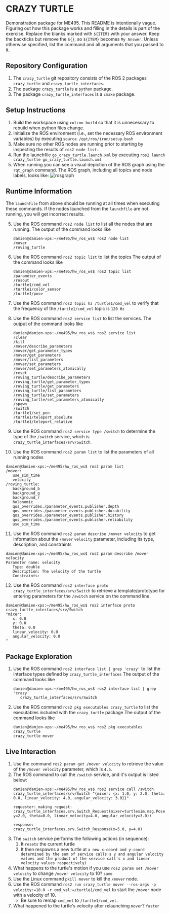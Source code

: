 # CRAZY TURTLE
Demonstration package for ME495.
This README is intentionally vague.
Figuring out how this package works and filling in the details is part of the
exercise. Replace the blanks marked with `${ITEM}` with your answer.
Keep the backticks but remove the `${}`, so `${ITEM}` becomes `My Answer`.
Unless otherwise specified, list the command and all arguments that you passed to it.

## Repository Configuration
1. The `crazy_turtle` git repository consists of the ROS 2 packages `crazy_turtle` and `crazy_turtle_interfaces`.
2. The package `crazy_turtle` is a `python` package.
2. The package `crazy_turtle_interfaces` is a `cmake` package.


## Setup Instructions
1. Build the workspace using `colcon build` so that it is unnecessary to rebuild when python files change.
2. Initialize the ROS environment (i.e., set the necessary ROS environment variables) by executing `source /opt/ros/iron/setup.bash`
3. Make sure no other ROS nodes are running prior to starting by inspecting the results of `ros2 node list`.
3. Run the launchfile `go_crazy_turtle.launch.xml` by executing `ros2 launch crazy_turtle go_crazy_turtle.launch.xml`
4. When running you can see a visual depiction of the ROS graph using the `rqt_graph` command.
   The ROS graph, including all topics and node labels, looks like:
   ![rosgraph](https://github.com/ME495-EmbeddedSystems/homework1-dkoh555/assets/107823507/9e913b66-cbcf-4efb-b353-ec7885740408)

## Runtime Information
The `launchfile` from above should be running at all times when executing these commands.
If the nodes launched from the `launchfile` are not running, you will get incorrect results.

5. Use the ROS command `ros2 node list` to list all the nodes that are running.
   The output of the command looks like
   ```
   damien@damien-xps:~/me495/hw_ros_ws$ ros2 node list
   /mover
   /roving_turtle
   ```
6. Use the ROS command `ros2 topic list` to list the topics
   The output of the command looks like
   ```
   damien@damien-xps:~/me495/hw_ros_ws$ ros2 topic list
   /parameter_events
   /rosout
   /turtle1/cmd_vel
   /turtle1/color_sensor
   /turtle1/pose
   ```

7. Use the ROS command `ros2 topic hz /turtle1/cmd_vel` to verify that the frequency of
   the `/turtle1/cmd_vel` topic is `120 Hz`

8. Use the ROS command `ros2 service list` to list the services.
   The output of the command looks like
   ```
   damien@damien-xps:~/me495/hw_ros_ws$ ros2 service list
   /clear
   /kill
   /mover/describe_parameters
   /mover/get_parameter_types
   /mover/get_parameters
   /mover/list_parameters
   /mover/set_parameters
   /mover/set_parameters_atomically
   /reset
   /roving_turtle/describe_parameters
   /roving_turtle/get_parameter_types
   /roving_turtle/get_parameters
   /roving_turtle/list_parameters
   /roving_turtle/set_parameters
   /roving_turtle/set_parameters_atomically
   /spawn
   /switch
   /turtle1/set_pen
   /turtle1/teleport_absolute
   /turtle1/teleport_relative
   ```

9. Use the ROS command `ros2 service type /switch` to determine the type of the `/switch` service, which is `crazy_turtle_interfaces/srv/Switch`.

10. Use the ROS command `ros2 param list` to list the parameters of all running nodes
   ```
   damien@damien-xps:~/me495/hw_ros_ws$ ros2 param list
   /mover:
      use_sim_time
      velocity
   /roving_turtle:
      background_b
      background_g
      background_r
      holonomic
      qos_overrides./parameter_events.publisher.depth
      qos_overrides./parameter_events.publisher.durability
      qos_overrides./parameter_events.publisher.history
      qos_overrides./parameter_events.publisher.reliability
      use_sim_time

   ```

11. Use the ROS command `ros2 param describe /mover velocity` to get information about the `/mover` `velocity` parameter, including its type, description, and constraints
   ```
   damien@damien-xps:~/me495/hw_ros_ws$ ros2 param describe /mover velocity
   Parameter name: velocity
      Type: double
      Description: The velocity of the turtle
      Constraints:

   ```

12. Use the ROS command `ros2 interface proto crazy_turtle_interfaces/srv/Switch` to retrieve a template/prototype for entering parameters for the `/switch` service on the command line.
   ```
   damien@damien-xps:~/me495/hw_ros_ws$ ros2 interface proto crazy_turtle_interfaces/srv/Switch 
   "mixer:
      x: 0.0
      y: 0.0
      theta: 0.0
      linear_velocity: 0.0
      angular_velocity: 0.0
   "

   ```

## Package Exploration
1. Use the ROS command `ros2 interface list | grep 'crazy'` to list the interface types defined by `crazy_turtle_interfaces`
   The output of the command looks like
   ```
   damien@damien-xps:~/me495/hw_ros_ws$ ros2 interface list | grep 'crazy'
      crazy_turtle_interfaces/srv/Switch
   ```
2. Use the ROS command `ros2 pkg executables crazy_turtle` to list the executables included with the `crazy_turtle` package
   The output of the command looks like
   ```
   damien@damien-xps:~/me495/hw_ros_ws$ ros2 pkg executables crazy_turtle
   crazy_turtle mover

   ```

## Live Interaction
1. Use the command `ros2 param get /mover velocity` to retrieve the value of the `/mover velocity` parameter, which is `4.5`.
2. The ROS command to call the `/switch` service, and it's output is listed below:
    ```
   damien@damien-xps:~/me495/hw_ros_ws$ ros2 service call /switch crazy_turtle_interfaces/srv/Switch "{mixer: {x: 1.0, y: 2.0, theta: 0.0, linear_velocity: 4.0, angular_velocity: 3.0}}"

   requester: making request: crazy_turtle_interfaces.srv.Switch_Request(mixer=turtlesim.msg.Pose(x=1.0, y=2.0, theta=0.0, linear_velocity=4.0, angular_velocity=3.0))

   response:
   crazy_turtle_interfaces.srv.Switch_Response(x=5.0, y=4.0)
    ```
3. The `switch` service performs the following actions (in sequence):
    1. It `resets` the current turtle
    2. It then respawns a new turtle at `a new x-coord and y-coord determined by the sum of service calls's y and angular velocity values and the product of the service call's x and linear velocity values respectively)`
4. What happens to the turtle's motion if you use `ros2 param set /mover velocity` to change `/mover velocity` to 10? `same`
5. Use the Linux command `pkill mover` to kill the `/mover` node.
6. Use the ROS command `ros2 run crazy_turtle mover --ros-args -p velocity:=10.0 -r cmd_vel:=/turtle1/cmd_vel` to start the `/mover` node with a velocity of 10. 
    - Be sure to remap `cmd_vel` to `/turtle1/cmd_vel`.
7. What happened to the turtle's velocity after relaunching `mover`? `faster`
